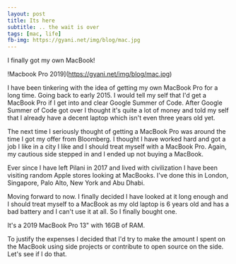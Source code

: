 ```yaml
---
layout: post
title: Its here
subtitle: .. the wait is over
tags: [mac, life]
fb-img: https://gyani.net/img/blog/mac.jpg
---
```


I finally got my own MacBook!

!Macbook Pro 2019](https://gyani.net/img/blog/mac.jpg)

I have been tinkering with the idea of getting my own MacBook Pro for a long time. Going back to early 2015. I would tell my self
that I'd get a MacBook Pro if I get into and clear Google Summer of Code. After Google Summer of Code got over I thought it's quite
a lot of money and told my self that I already have a decent laptop which isn't even three years old yet.

The next time I seriously thought of getting a MacBook Pro was around the time I got my offer from Bloomberg. I thought I have worked hard
and got a job I like in a city I like and I should treat myself with a MacBook Pro. Again, my cautious side stepped in and I ended up not buying a MacBook.

Ever since I have left Pilani in 2017 and lived with civilization I have been visiting random Apple stores looking at MacBooks. I've done this in London, Singapore,
Palo Alto, New York and Abu Dhabi.

Moving forward to now. I finally decided I have looked at it long enough and I should treat myself to a MacBook as my old laptop is 6 years old and has a bad battery
and I can't use it at all. So I finally bought one.

It's a 2019 MacBook Pro 13" with 16GB of RAM.

To justify the expenses I decided that I'd try to make the amount I spent on the MacBook using side projects or contribute to open source on the side. Let's see if I do that.
